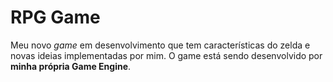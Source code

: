 # RPG Game
 Meu novo *game* em desenvolvimento que tem características do zelda e novas ideias implementadas por mim.
O game está sendo desenvolvido por **minha própria Game Engine**.
